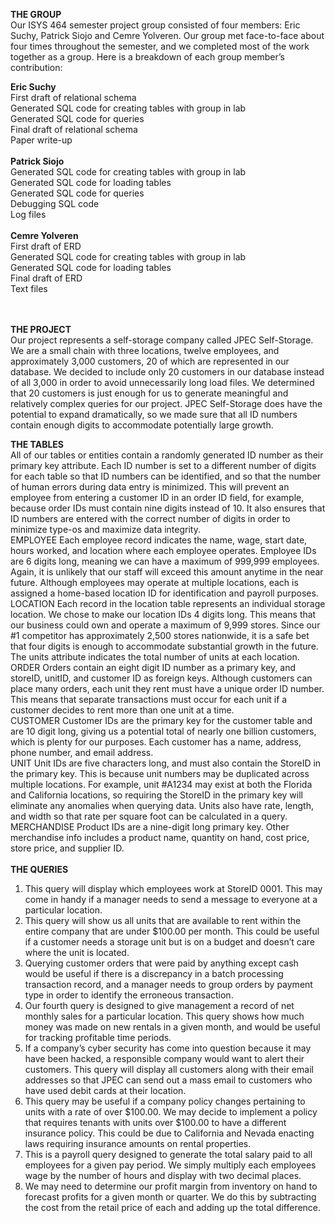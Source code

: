 <b>THE GROUP</b> <br>
Our ISYS 464 semester project group consisted of four members: Eric Suchy, Patrick Siojo and Cemre Yolveren. Our group met face-to-face about four times throughout the semester, and we completed most of the work together as a group. Here is a breakdown of each group member’s contribution:<br>

<b>Eric Suchy</b><br>
First draft of relational schema<br> 
Generated SQL code for creating tables with group in lab<br>
Generated SQL code for queries<br>
Final draft of relational schema<br>
Paper write-up<br>
<br>
<b>Patrick Siojo</b><br>
Generated SQL code for creating tables with group in lab<br>
Generated SQL code for loading tables<br>
Generated SQL code for queries<br>
Debugging SQL code<br>
Log files<br>
<br>
<b>Cemre Yolveren</b><br>
First draft of ERD<br>
Generated SQL code for creating tables with group in lab<br>
Generated SQL code for loading tables<br>
Final draft of ERD<br>
Text files<br>
<br>
<br>

<b>THE PROJECT</b><br>
Our project represents a self-storage company called JPEC Self-Storage. We are a small chain with three locations, twelve employees, and approximately 3,000 customers, 20 of which are represented in our database. We decided to include only 20 customers in our database instead of all 3,000 in order to avoid unnecessarily long load files. We determined that 20 customers is just enough for us to generate meaningful and relatively complex queries for our project. JPEC Self-Storage does have the potential to expand dramatically, so we made sure that all ID numbers contain enough digits to accommodate potentially large growth. 

<b>THE TABLES</b><br>
All of our tables or entities contain a randomly generated ID number as their primary key attribute. Each ID number is set to a different number of digits for each table so that ID numbers can be identified, and so that the number of human errors during data entry is minimized. This will prevent an employee from entering a customer ID in an order ID field, for example, because order IDs must contain nine digits instead of 10. It also ensures that ID numbers are entered with the correct number of digits in order to minimize type-os and maximize data integrity.<br> 
EMPLOYEE Each employee record indicates the name, wage, start date, hours worked, and location where each employee operates. Employee IDs are 6 digits long, meaning we can have a maximum of 999,999 employees. Again, it is unlikely that our staff will exceed this amount anytime in the near future. Although employees may operate at multiple locations, each is assigned a home-based location ID for identification and payroll purposes. <br>
LOCATION Each record in the location table represents an individual storage location. We chose to make our location IDs 4 digits long. This means that our business could own and operate a maximum of 9,999 stores. Since our #1 competitor has approximately 2,500 stores nationwide, it is a safe bet that four digits is enough to accommodate substantial growth in the future. The units attribute indicates the total number of units at each location. <br>
ORDER Orders contain an eight digit ID number as a primary key, and storeID, unitID, and customer ID as foreign keys. Although customers can place many orders, each unit they rent must have a unique order ID number. This means that separate transactions must occur for each unit if a customer decides to rent more than one unit at a time.  <br>
CUSTOMER Customer IDs are the primary key for the customer table and are 10 digit long, giving us a potential total of nearly one billion customers, which is plenty for our purposes. Each customer has a name, address, phone number, and email address. <br>
UNIT Unit IDs are five characters long, and must also contain the StoreID in the primary key. This is because unit numbers may be duplicated across multiple locations. For example, unit #A1234 may exist at both the Florida and California locations, so requiring the StoreID in the primary key will eliminate any anomalies when querying data. Units also have rate, length, and width so that rate per square foot can be calculated in a query. <br>
MERCHANDISE Product IDs are a nine-digit long primary key. Other merchandise info includes a product name, quantity on hand, cost price, store price, and supplier ID. <br>
<br>
<b>THE QUERIES</b><br>
1. This query will display which employees work at StoreID 0001. This may come in handy if a manager needs to send a message to everyone at a particular location. <br>
2. This query will show us all units that are available to rent within the entire company that are under $100.00 per month. This could be useful if a customer needs a storage unit but is on a budget and doesn’t care where the unit is located.<br>
3. Querying customer orders that were paid by anything except cash would be useful if there is a discrepancy in a batch processing transaction record, and a manager needs to group orders by payment type in order to identify the erroneous transaction.<br>
4. Our fourth query is designed to give management a record of net monthly sales for a particular location. This query shows how much money was made on new rentals in a given month, and would be useful for tracking profitable time periods.<br>
5. If a company’s cyber security has come into question because it may have been hacked, a responsible company would want to alert their customers. This query will display all customers along with their email addresses so that JPEC can send out a mass email to customers who have used debit cards at their location.<br>
6. This query may be useful if a company policy changes pertaining to units with a rate of over $100.00. We may decide to implement a policy that requires tenants with units over $100.00 to have a different insurance policy. This could be due to California and Nevada enacting laws requiring insurance amounts on rental properties.<br>
7. This is a payroll query designed to generate the total salary paid to all employees for a given pay period. We simply multiply each employees wage by the number of hours and display with two decimal places.<br>
8. We may need to determine our profit margin from inventory on hand to forecast profits for a given month or quarter. We do this by subtracting the cost from the retail price of each and adding up the total difference.<br>
